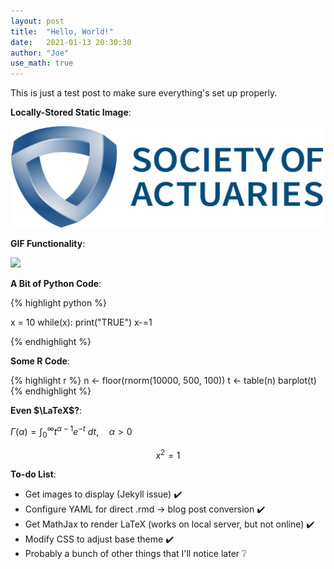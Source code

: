 ```yaml
---
layout: post
title:  "Hello, World!"
date:   2021-01-13 20:30:30
author: "Joe"
use_math: true
---
```


This is just a test post to make sure everything's set up properly.

**Locally-Stored Static Image**:

<img src = "/images/soa.jpg" width = "500">

**GIF Functionality**:

![](https://media.giphy.com/media/bAplZhiLAsNnG/source.gif)

**A Bit of Python Code**:

{% highlight python %}

x = 10
while(x):
    print("TRUE")
    x-=1

{% endhighlight %}

**Some R Code**:

{% highlight r %}
n <- floor(rnorm(10000, 500, 100))
t <- table(n)
barplot(t)
{% endhighlight %}

**Even $\LaTeX$?**:

$\Gamma(\alpha) = \int_0^\infty t^{\alpha-1}e^{-t} \ dt, \quad \alpha > 0$

$$x^2=1$$

**To-do List**:

- Get images to display (Jekyll issue) ✔️
- Configure YAML for direct .rmd -> blog post conversion ✔️
- Get MathJax to render LaTeX (works on local server, but not online) ✔️
- Modify CSS to adjust base theme ✔️  
- Probably a bunch of other things that I'll notice later ❔
